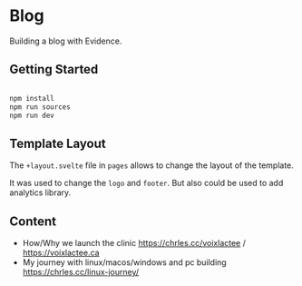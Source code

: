 # Blog

Building a blog with Evidence. 


## Getting Started


```bash

npm install
npm run sources
npm run dev

```


## Template Layout

The `+layout.svelte` file in `pages` allows to change the layout of the template.

It was used to change the `logo` and `footer`. But also could be used to add analytics library.



## Content

- How/Why we launch the clinic https://chrles.cc/voixlactee / https://voixlactee.ca
- My journey with linux/macos/windows and pc building https://chrles.cc/linux-journey/
